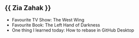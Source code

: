 ## {{ Zia Zahak }}
- Favourite TV Show: The West Wing
- Favourite Book: The Left Hand of Darkness
- One thing I learned today: How to rebase in GitHub Desktop